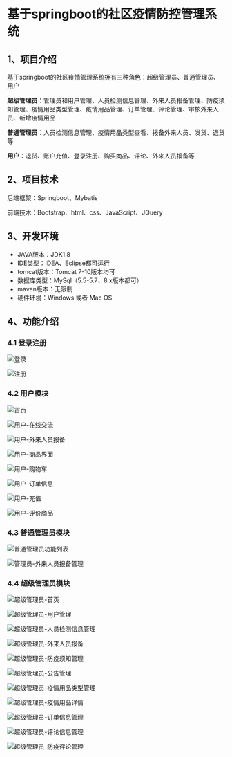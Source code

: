 # 基于springboot的社区疫情防控管理系统

## 1、项目介绍

基于springboot的社区疫情管理系统拥有三种角色：超级管理员、普通管理员、用户

**超级管理员**：管理员和用户管理、人员检测信息管理、外来人员报备管理、防疫须知管理、疫情用品类型管理、疫情用品管理、订单管理、评论管理、审核外来人员、新增疫情用品

**普通管理员**：人员检测信息管理、疫情用品类型查看、报备外来人员、发货、退货等

**用户**：退货、账户充值、登录注册、购买商品、评论、外来人员报备等


## 2、项目技术

后端框架：Springboot、Mybatis

前端技术：Bootstrap、html、css、JavaScript、JQuery

## 3、开发环境

- JAVA版本：JDK1.8
- IDE类型：IDEA、Eclipse都可运行
- tomcat版本：Tomcat 7-10版本均可
- 数据库类型：MySql（5.5-5.7、8.x版本都可） 
- maven版本：无限制
- 硬件环境：Windows 或者 Mac OS


## 4、功能介绍

### 4.1 登录注册

![登录](https://project-images-1256969109.cos.ap-chongqing.myqcloud.com/Typora-Images/202211182313554.jpg)

![注册](https://project-images-1256969109.cos.ap-chongqing.myqcloud.com/Typora-Images/202211182313020.jpg)

### 4.2 用户模块

![首页](https://project-images-1256969109.cos.ap-chongqing.myqcloud.com/Typora-Images/202211182314257.jpg)

![用户-在线交流](https://project-images-1256969109.cos.ap-chongqing.myqcloud.com/Typora-Images/202211182314022.jpg)

![用户-外来人员报备](https://project-images-1256969109.cos.ap-chongqing.myqcloud.com/Typora-Images/202211182314684.jpg)

![用户-商品界面](https://project-images-1256969109.cos.ap-chongqing.myqcloud.com/Typora-Images/202211182314754.jpg)

![用户-购物车](https://project-images-1256969109.cos.ap-chongqing.myqcloud.com/Typora-Images/202211182314946.jpg)

![用户-订单信息](https://project-images-1256969109.cos.ap-chongqing.myqcloud.com/Typora-Images/202211182314502.jpg)

![用户-充值](https://project-images-1256969109.cos.ap-chongqing.myqcloud.com/Typora-Images/202211182314147.jpg)

![用户-评价商品](https://project-images-1256969109.cos.ap-chongqing.myqcloud.com/Typora-Images/202211182314336.jpg)

### 4.3 普通管理员模块

![普通管理员功能列表](https://project-images-1256969109.cos.ap-chongqing.myqcloud.com/Typora-Images/202211182314022.jpg)

![管理员-外来人员报备管理](https://project-images-1256969109.cos.ap-chongqing.myqcloud.com/Typora-Images/202211182314620.jpg)

### 4.4 超级管理员模块

![超级管理员-首页](https://project-images-1256969109.cos.ap-chongqing.myqcloud.com/Typora-Images/202211182314575.jpg)

![超级管理员-用户管理](https://project-images-1256969109.cos.ap-chongqing.myqcloud.com/Typora-Images/202211182314672.jpg)

![超级管理员-人员检测信息管理](https://project-images-1256969109.cos.ap-chongqing.myqcloud.com/Typora-Images/202211182315868.jpg)

![超级管理员-外来人员报备](https://project-images-1256969109.cos.ap-chongqing.myqcloud.com/Typora-Images/202211182315828.jpg)

![超级管理员-防疫须知管理](https://project-images-1256969109.cos.ap-chongqing.myqcloud.com/Typora-Images/202211182315909.jpg)

![超级管理员-公告管理](https://project-images-1256969109.cos.ap-chongqing.myqcloud.com/Typora-Images/202211182315990.jpg)

![超级管理员-疫情用品类型管理](https://project-images-1256969109.cos.ap-chongqing.myqcloud.com/Typora-Images/202211182315943.jpg)

![超级管理员-疫情用品详情](https://project-images-1256969109.cos.ap-chongqing.myqcloud.com/Typora-Images/202211182315883.jpg)

![超级管理员-订单信息管理](https://project-images-1256969109.cos.ap-chongqing.myqcloud.com/Typora-Images/202211182315815.jpg)

![超级管理员-评论信息管理](https://project-images-1256969109.cos.ap-chongqing.myqcloud.com/Typora-Images/202211182315198.jpg)

![超级管理员-防疫评论管理](https://project-images-1256969109.cos.ap-chongqing.myqcloud.com/Typora-Images/202211182315366.jpg)



